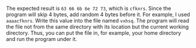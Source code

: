 The expected result is `63 66 6b 6e 72 73`, which is `cfknrs`.
Since the program will skip 4 bytes, add random 4 bytes before it.
For example, I used `aaaacfknrs`.
Write this value into the file named `vxhsq`.
The program will read the file not from the same directory with its location but the current working directory.
Thus, you can put the file in, for example, your home directory and run the program under it.
